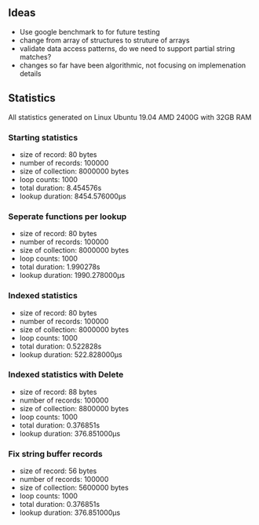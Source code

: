 ## Ideas

- Use google benchmark to for future testing
- change from array of structures to struture of arrays
- validate data access patterns, do we need to support partial string matches?
- changes so far have been algorithmic, not focusing on implemenation details

## Statistics

All statistics generated on Linux Ubuntu 19.04
AMD 2400G with 32GB RAM

### Starting statistics

- size of record: 80 bytes
- number of records: 100000
- size of collection: 8000000 bytes
- loop counts: 1000
- total duration: 8.454576s
- lookup duration: 8454.576000µs

### Seperate functions per lookup

- size of record: 80 bytes
- number of records: 100000
- size of collection: 8000000 bytes
- loop counts: 1000
- total duration: 1.990278s
- lookup duration: 1990.278000µs

### Indexed statistics

- size of record: 80 bytes
- number of records: 100000
- size of collection: 8000000 bytes
- loop counts: 1000
- total duration: 0.522828s
- lookup duration: 522.828000µs

### Indexed statistics with Delete

- size of record: 88 bytes
- number of records: 100000
- size of collection: 8800000 bytes
- loop counts: 1000
- total duration: 0.376851s
- lookup duration: 376.851000µs

### Fix string buffer records

- size of record: 56 bytes
- number of records: 100000
- size of collection: 5600000 bytes
- loop counts: 1000
- total duration: 0.376851s
- lookup duration: 376.851000µs
